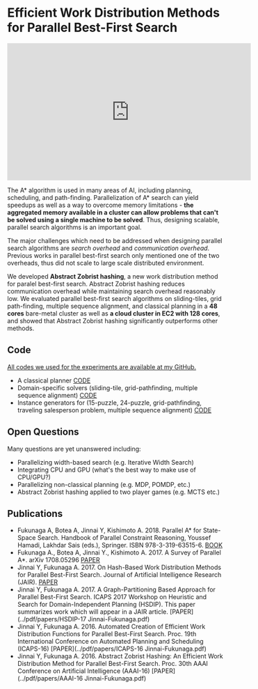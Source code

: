 # Efficient Work Distribution Methods for Parallel Best-First Search

<iframe width="560" height="315" src="https://www.youtube.com/embed/x2mjIOkLQxw?start=2552" frameborder="0" allowfullscreen></iframe>

The A* algorithm is used in many areas of AI, including planning, scheduling, and path-finding. Parallelization of A* search can yield speedups as well as a way to overcome memory limitations - **the aggregated memory available in a cluster can allow problems that can't be solved using a single machine to be solved**. Thus, designing scalable, parallel search algorithms is an important goal.

The major challenges which need to be addressed when designing parallel search algorithms are *search overhead* and *communication overhead*. Previous works in parallel best-first search only mentioned one of the two overheads, thus did not scale to large scale distributed environment.

We developed **Abstract Zobrist hashing**, a new work distribution method for paralel best-first search. Abstract Zobrist hashing reduces communication overhead while maintaining search overhead reasonably low. We evaluated parallel best-first search algorithms on sliding-tiles, grid path-finding, multiple sequence alignment, and classical planning in a **48 cores** bare-metal cluster as well as **a cloud cluster in EC2 with 128 cores**, and showed that Abstract Zobrist hashing significantly outperforms other methods.

## Code

[All codes we used for the experiments are available at my GitHub.](/softwares)

- A classical planner [CODE](https://github.com/jinnaiyuu/distributed-fast-downward)
- Domain-specific solvers (sliding-tile, grid-pathfinding, multiple sequence alignment) [CODE](https://github.com/jinnaiyuu/Parallel-Best-First-Searches)
- Instance generators for (15-puzzle, 24-puzzle, grid-pathfinding, traveling salesperson problem, multiple sequence alignment) [CODE](https://github.com/jinnaiyuu/combinatorial_instances)

## Open Questions

Many questions are yet unanswered including:

- Parallelizing width-based search (e.g. Iterative Width Search)
- Integrating CPU and GPU (what's the best way to make use of CPU/GPU?)
- Parallelizing non-classical planning (e.g. MDP, POMDP, etc.)
- Abstract Zobrist hashing applied to two player games (e.g. MCTS etc.)

## Publications

- Fukunaga A, Botea A, Jinnai Y, Kishimoto A. 2018. Parallel A\* for State-Space Search. Handbook of Parallel Constraint Reasoning, Youssef Hamadi, Lakhdar Sais (eds.), Springer. ISBN 978-3-319-63515-6. [BOOK](https://www.springer.com/us/book/9783319635156)
- Fukunaga A., Botea A, Jinnai Y., Kishimoto A. 2017. A Survey of Parallel A*. arXiv 1708.05296 [PAPER](https://arxiv.org/abs/1708.05296)
- Jinnai Y, Fukunaga A. 2017. On Hash-Based Work Distribution Methods for Parallel Best-First Search. Journal of Artificial Intelligence Research (JAIR). [PAPER](http://www.jair.org/papers/paper5225.html)
- Jinnai Y, Fukunaga A. 2017. A Graph-Partitioning Based Approach for Parallel Best-First Search. ICAPS 2017 Workshop on Heuristic and Search for Domain-Independent Planning (HSDIP). This paper summarizes work which will appear in a JAIR article. [PAPER](../pdf/papers/HSDIP-17 Jinnai-Fukunaga.pdf)
- Jinnai Y, Fukunaga A. 2016. Automated Creation of Efficient Work Distribution Functions for Parallel Best-First Search. Proc. 19th International Conference on Automated Planning and Scheduling (ICAPS-16) [PAPER](../pdf/papers/ICAPS-16 Jinnai-Fukunaga.pdf)
- Jinnai Y, Fukunaga A. 2016. Abstract Zobrist Hashing: An Efficient Work Distribution Method for Parallel Best-First Search. Proc. 30th AAAI Conference on Artificial Intelligence (AAAI-16) [PAPER](../pdf/papers/AAAI-16 Jinnai-Fukunaga.pdf)
